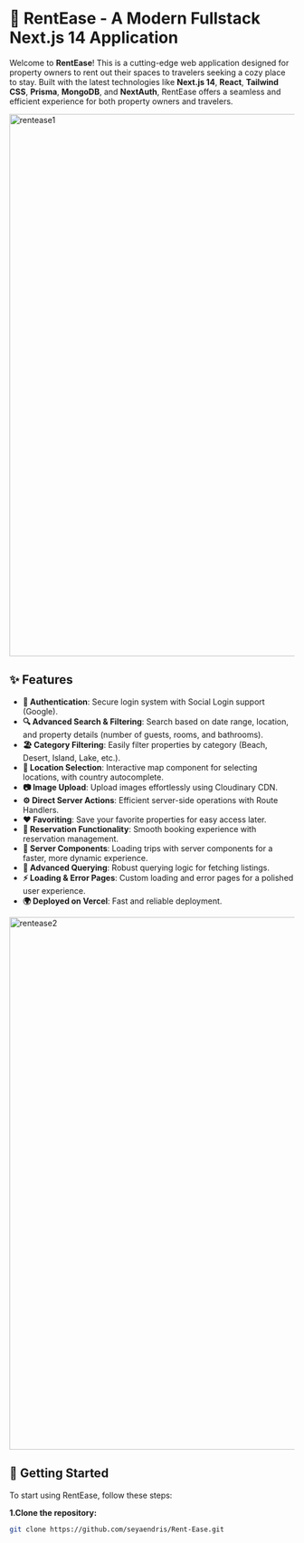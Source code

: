 # 🏡 RentEase - A Modern Fullstack Next.js 14 Application

Welcome to **RentEase**! This is a cutting-edge web application designed for property owners to rent out their spaces to travelers seeking a cozy place to stay. Built with the latest technologies like **Next.js 14**, **React**, **Tailwind CSS**, **Prisma**, **MongoDB**, and **NextAuth**, RentEase offers a seamless and efficient experience for both property owners and travelers.

<img width="958" alt="rentease1" src="https://github.com/user-attachments/assets/f5a98f79-1d48-4067-a048-00c857238e99">


## ✨ Features

- **🔐 Authentication**: Secure login system with Social Login support (Google).
- **🔍 Advanced Search & Filtering**: Search based on date range, location, and property details (number of guests, rooms, and bathrooms).
- **🏖️ Category Filtering**: Easily filter properties by category (Beach, Desert, Island, Lake, etc.).
- **📍 Location Selection**: Interactive map component for selecting locations, with country autocomplete.
- **📷 Image Upload**: Upload images effortlessly using Cloudinary CDN.
- **⚙️ Direct Server Actions**: Efficient server-side operations with Route Handlers.
- **❤️ Favoriting**: Save your favorite properties for easy access later.
- **📅 Reservation Functionality**: Smooth booking experience with reservation management.
- **🚀 Server Components**: Loading trips with server components for a faster, more dynamic experience.
- **🔄 Advanced Querying**: Robust querying logic for fetching listings.
- **⚡ Loading & Error Pages**: Custom loading and error pages for a polished user experience.
- **🌍 Deployed on Vercel**: Fast and reliable deployment.

<img width="941" alt="rentease2" src="https://github.com/user-attachments/assets/16e52b42-b286-4adf-bcdb-69819c0868fb">



## 🚀 Getting Started

To start using RentEase, follow these steps:

 **1.Clone the repository:**
  ```bash
git clone https://github.com/seyaendris/Rent-Ease.git
